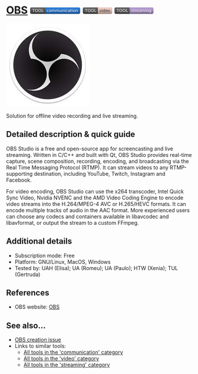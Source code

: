 # [OBS](https://obsproject.com/)  [<img src="images/communication.png" align="bottom">](https://github.com/e-CLOSE/Toolbox/issues?q=label%3A01_TOOL+label%3Acommunication) [<img src="images/video.png" align="bottom">](https://github.com/e-CLOSE/Toolbox/issues?q=label%3A01_TOOL+label%3Avideo) [<img src="images/streaming.png" align="bottom">](https://github.com/e-CLOSE/Toolbox/issues?q=label%3A01_TOOL+label%3Astreaming)

![OBS Logo](images/obs.jpeg)

Solution for offline video recording and live streaming.


## Detailed description & quick guide

OBS Studio is a free and open-source app for screencasting and live streaming. Written in C/C++ and built with Qt, OBS Studio provides real-time capture, scene composition, recording, encoding, and broadcasting via the Real Time Messaging Protocol (RTMP). It can stream videos to any RTMP-supporting destination, including YouTube, Twitch, Instagram and Facebook.

For video encoding, OBS Studio can use the x264 transcoder, Intel Quick Sync Video, Nvidia NVENC and the AMD Video Coding Engine to encode video streams into the H.264/MPEG-4 AVC or H.265/HEVC formats. It can encode multiple tracks of audio in the AAC format. More experienced users can choose any codecs and containers available in libavcodec and libavformat, or output the stream to a custom FFmpeg.


## Additional details

- Subscription mode: Free
- Platform: GNU/Linux, MacOS, Windows
- Tested by: UAH (Elisa); UA (Romeu); UA (Paulo); HTW (Xenia); TUL (Gertruda)


## References

- OBS website: [OBS](https://obsproject.com/)


## See also...

- [OBS creation issue](https://github.com/e-CLOSE/Toolbox/issues/107)
- Links to similar tools:
  - [All tools in the 'communication' category](https://github.com/e-CLOSE/Toolbox/issues?q=label%3A01_TOOL+label%3Acommunication)
  - [All tools in the 'video' category](https://github.com/e-CLOSE/Toolbox/issues?q=label%3A01_TOOL+label%3Avideo)
  - [All tools in the 'streaming' category](https://github.com/e-CLOSE/Toolbox/issues?q=label%3A01_TOOL+label%3Astreaming)
